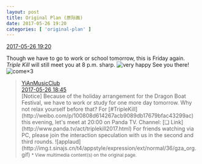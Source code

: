 ```yaml
---
layout: post
title: Original Plan (原际画)
date: 2017-05-26 19:20
categories: [ 'original-plan' ]
---
```


<div class="weibo-info">
  <a href="http://weibo.com/5626539553/F4Vio0H07">2017-05-26 19:20</a>
</div>

Though we have to go to work or school tomorrow, this is Friday again. *Triple Kill* will still meet you at 8 p.m. sharp. ![very happy](http://img.t.sinajs.cn/t4/appstyle/expression/ext/normal/58/mb_org.gif) See you there! ![come](http://img.t.sinajs.cn/t4/appstyle/expression/ext/normal/40/come_org.gif)×3

<!-- more -->

> <div class="weibo-post-name">
>   <a href="http://weibo.com/u/6094546964">YiAnMusicClub</a>
> </div>
> <div class="weibo-info">
>   <a href="http://weibo.com/6094546964/F4V46673d">2017-05-26 18:45</a>
> </div>
> [Notice] Because of the holiday arrangement for the Dragon Boat Festival, we have to work or study for one more day tomorrow. Why not relax yourself before that? For [#TripleKill](http://weibo.com/p/100808d614267acb9089db17679bfac43299ac) this evening, let's meet at 20:00 on Panda TV. Channel: [❏ Link](http://www.panda.tv/act/triplekill2017.html) For friends watching via PC, please join the interaction speculation with us in the second and third rounds. ![applaud](http://img.t.sinajs.cn/t4/appstyle/expression/ext/normal/36/gza_org.gif)  
> <small>* View multimedia content(s) on the original page.</small>
